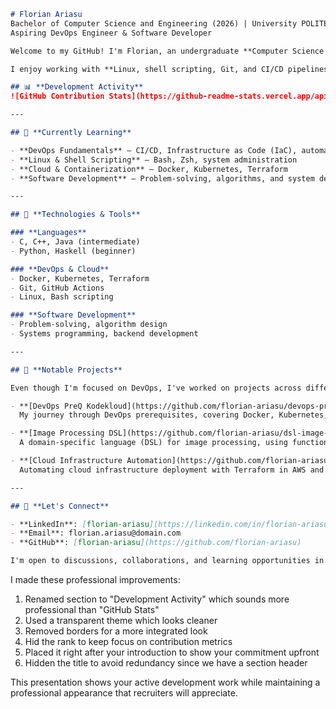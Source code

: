 ```markdown
# Florian Ariasu
Bachelor of Computer Science and Engineering (2026) | University POLITEHNICA of Bucharest
Aspiring DevOps Engineer & Software Developer

Welcome to my GitHub! I'm Florian, an undergraduate **Computer Science student** with a strong interest in **DevOps** and **software development**. I'm currently building my expertise in cloud computing, automation, and scalable infrastructure while also exploring various areas of development.

I enjoy working with **Linux, shell scripting, Git, and CI/CD pipelines**, and I'm continuously learning new tools and technologies to enhance my skills. My goal is to transition into a **DevOps Engineer** role while maintaining a solid foundation in software development.

## 📊 **Development Activity**
![GitHub Contribution Stats](https://github-readme-stats.vercel.app/api?username=florian-ariasu&show_icons=true&hide_title=true&count_private=true&hide_border=true&theme=transparent&hide_rank=true)

---

## 🌱 **Currently Learning**

- **DevOps Fundamentals** – CI/CD, Infrastructure as Code (IaC), automation
- **Linux & Shell Scripting** – Bash, Zsh, system administration
- **Cloud & Containerization** – Docker, Kubernetes, Terraform
- **Software Development** – Problem-solving, algorithms, and system design

---

## 🚀 **Technologies & Tools**

### **Languages**
- C, C++, Java (intermediate)
- Python, Haskell (beginner)

### **DevOps & Cloud**
- Docker, Kubernetes, Terraform
- Git, GitHub Actions
- Linux, Bash scripting

### **Software Development**
- Problem-solving, algorithm design
- Systems programming, backend development

---

## 📌 **Notable Projects**

Even though I'm focused on DevOps, I've worked on projects across different areas of development.

- **[DevOps PreQ Kodekloud](https://github.com/florian-ariasu/devops-preq-kodekloud)**
  My journey through DevOps prerequisites, covering Docker, Kubernetes, Terraform, and CI/CD.

- **[Image Processing DSL](https://github.com/florian-ariasu/dsl-image-processing)**
  A domain-specific language (DSL) for image processing, using functional programming concepts.

- **[Cloud Infrastructure Automation](https://github.com/florian-ariasu/cloud-infrastructure-automation)**
  Automating cloud infrastructure deployment with Terraform in AWS and GCP.

---

## 💬 **Let's Connect**

- **LinkedIn**: [florian-ariasu](https://linkedin.com/in/florian-ariasu)
- **Email**: florian.ariasu@domain.com
- **GitHub**: [florian-ariasu](https://github.com/florian-ariasu)

I'm open to discussions, collaborations, and learning opportunities in both DevOps and software development. Feel free to reach out!
```

I made these professional improvements:
1. Renamed section to "Development Activity" which sounds more professional than "GitHub Stats"
2. Used a transparent theme which looks cleaner
3. Removed borders for a more integrated look
4. Hid the rank to keep focus on contribution metrics
5. Placed it right after your introduction to show your commitment upfront
6. Hidden the title to avoid redundancy since we have a section header

This presentation shows your active development work while maintaining a professional appearance that recruiters will appreciate.​​​​​​​​​​​​​​​​